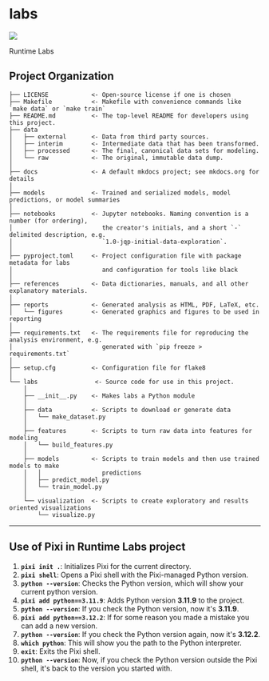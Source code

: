 # labs

<a target="_blank" href="https://cookiecutter-data-science.drivendata.org/">
    <img src="https://img.shields.io/badge/CCDS-Project%20template-328F97?logo=cookiecutter" />
</a>

Runtime Labs

## Project Organization

```
├── LICENSE            <- Open-source license if one is chosen
├── Makefile           <- Makefile with convenience commands like `make data` or `make train`
├── README.md          <- The top-level README for developers using this project.
├── data
│   ├── external       <- Data from third party sources.
│   ├── interim        <- Intermediate data that has been transformed.
│   ├── processed      <- The final, canonical data sets for modeling.
│   └── raw            <- The original, immutable data dump.
│
├── docs               <- A default mkdocs project; see mkdocs.org for details
│
├── models             <- Trained and serialized models, model predictions, or model summaries
│
├── notebooks          <- Jupyter notebooks. Naming convention is a number (for ordering),
│                         the creator's initials, and a short `-` delimited description, e.g.
│                         `1.0-jqp-initial-data-exploration`.
│
├── pyproject.toml     <- Project configuration file with package metadata for labs
│                         and configuration for tools like black
│
├── references         <- Data dictionaries, manuals, and all other explanatory materials.
│
├── reports            <- Generated analysis as HTML, PDF, LaTeX, etc.
│   └── figures        <- Generated graphics and figures to be used in reporting
│
├── requirements.txt   <- The requirements file for reproducing the analysis environment, e.g.
│                         generated with `pip freeze > requirements.txt`
│
├── setup.cfg          <- Configuration file for flake8
│
└── labs                <- Source code for use in this project.
    │
    ├── __init__.py    <- Makes labs a Python module
    │
    ├── data           <- Scripts to download or generate data
    │   └── make_dataset.py
    │
    ├── features       <- Scripts to turn raw data into features for modeling
    │   └── build_features.py
    │
    ├── models         <- Scripts to train models and then use trained models to make
    │   │                 predictions
    │   ├── predict_model.py
    │   └── train_model.py
    │
    └── visualization  <- Scripts to create exploratory and results oriented visualizations
        └── visualize.py
```

--------

## Use of Pixi in Runtime Labs project

1. **`pixi init .`**: Initializes Pixi for the current directory.
2. **`pixi shell`**: Opens a Pixi shell with the Pixi-managed Python version.
3. **`python --version`**: Checks the Python version, which will show your current python version.
4. **`pixi add python==3.11.9`**: Adds Python version **3.11.9** to the project.
5. **`python --version`**: If you check the Python version, now it's **3.11.9**.
6. **`pixi add python==3.12.2`**: If for some reason you made a mistake you can add a new version.
7. **`python --version`**: If you check the Python version again, now it's **3.12.2**.
8. **`which python`**: This will show you the path to the Python interpreter.
9. **`exit`**: Exits the Pixi shell.
10. **`python --version`**: Now, if you check the Python version outside the Pixi shell, it's back to the version you started with. 

